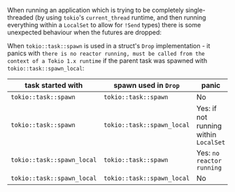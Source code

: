 When running an application which is trying to be completely single-threaded (by using `tokio`'s `current_thread` runtime, and then running everything within a `LocalSet` to allow for `!Send` types) there is some unexpected behaviour when the futures are dropped:

When `tokio::task::spawn` is used in a struct's `Drop` implementation - it panics with `there is no reactor running, must be called from the context of a Tokio 1.x runtime` if the parent task was spawned with `tokio::task::spawn_local`:


| task started with          | spawn used in `Drop`       | panic                                 | expected |
| -------------------------- | -------------------------- | ------------------------------------- | -------- |
| `tokio::task::spawn`       | `tokio::task::spawn`       | No                                    | Yes ✅   |
| `tokio::task::spawn`       | `tokio::task::spawn_local` | Yes: if not running within `LocalSet` | Yes ✅   |
| `tokio::task::spawn_local` | `tokio::task::spawn`       | Yes: `no reactor running`             | No ❌    |
| `tokio::task::spawn_local` | `tokio::task::spawn_local` | No                                    | Yes ✅   |
